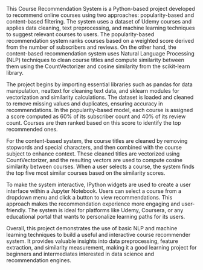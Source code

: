 This Course Recommendation System is a Python-based project developed to recommend online courses using two approaches: popularity-based and content-based filtering. The system uses a dataset of Udemy courses and applies data cleaning, text preprocessing, and machine learning techniques to suggest relevant courses to users. The popularity-based recommendation system ranks courses based on a weighted score derived from the number of subscribers and reviews. On the other hand, the content-based recommendation system uses Natural Language Processing (NLP) techniques to clean course titles and compute similarity between them using the CountVectorizer and cosine similarity from the scikit-learn library.

The project begins by importing essential libraries such as pandas for data manipulation, neattext for cleaning text data, and sklearn modules for vectorization and similarity calculations. The dataset is loaded and cleaned to remove missing values and duplicates, ensuring accuracy in recommendations. In the popularity-based model, each course is assigned a score computed as 60% of its subscriber count and 40% of its review count. Courses are then ranked based on this score to identify the top recommended ones.

For the content-based system, the course titles are cleaned by removing stopwords and special characters, and then combined with the course subject to enhance context. These cleaned titles are vectorized using CountVectorizer, and the resulting vectors are used to compute cosine similarity between courses. When a user selects a course, the system finds the top five most similar courses based on the similarity scores.

To make the system interactive, IPython widgets are used to create a user interface within a Jupyter Notebook. Users can select a course from a dropdown menu and click a button to view recommendations. This approach makes the recommendation experience more engaging and user-friendly. The system is ideal for platforms like Udemy, Coursera, or any educational portal that wants to personalize learning paths for its users.

Overall, this project demonstrates the use of basic NLP and machine learning techniques to build a useful and interactive course recommender system. It provides valuable insights into data preprocessing, feature extraction, and similarity measurement, making it a good learning project for beginners and intermediates interested in data science and recommendation engines.

